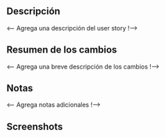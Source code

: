 ## Descripción

<-- Agrega una descripción del user story !-->

## Resumen de los cambios

<-- Agrega una breve descripción de los cambios !-->

## Notas

<-- Agrega notas adicionales !-->

## Screenshots
